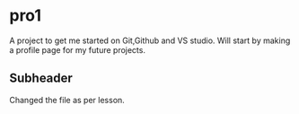 # pro1

A project to get me started on Git,Github and VS studio. Will start by making a profile page 
for my future projects.

## Subheader

Changed the file as per lesson.
